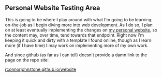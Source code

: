 ## Personal Website Testing Area
This is going to be where I play around with what I'm going to be learning
on-the-job as I begin diving more into web development. As I do so, I plan on at
least eventually implementing the changes on [my personal
website](www.richardconnorjohnstone.com), so the content may, over time, tend
towards that endpoint. Right now I'm keeping it quick and dirty with a template
I found online, though as I learn more (if I have time) I may work on
implementing more of my own work.

And since github (as far as I can tell) doesn't provide a damn link to the page
on the repo site:

[rconnorjohnstone.github.io/website](https://rconnorjohnstone.github.io/website/)
